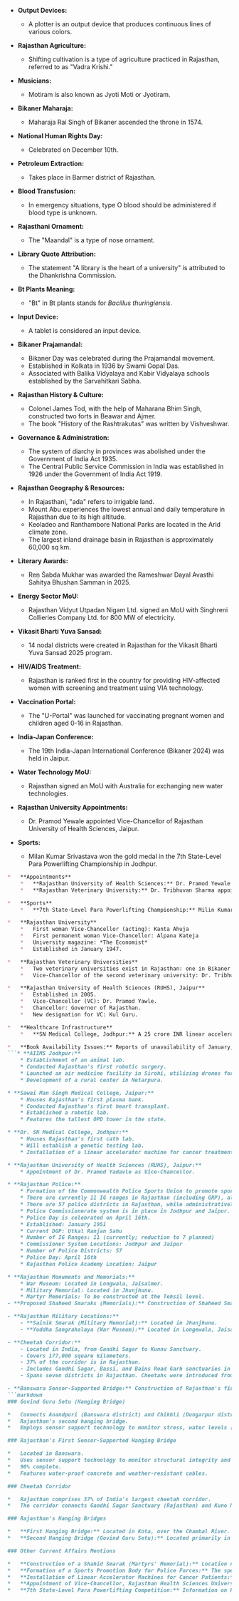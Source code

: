 *   **Output Devices:**
    *   A plotter is an output device that produces continuous lines of various colors.

*   **Rajasthan Agriculture:**
    *   Shifting cultivation is a type of agriculture practiced in Rajasthan, referred to as "Vadra Krishi."

*   **Musicians:**
    *   Motiram is also known as Jyoti Moti or Jyotiram.

*   **Bikaner Maharaja:**
    *   Maharaja Rai Singh of Bikaner ascended the throne in 1574.

*   **National Human Rights Day:**
    *   Celebrated on December 10th.

*   **Petroleum Extraction:**
    *   Takes place in Barmer district of Rajasthan.

*   **Blood Transfusion:**
    *   In emergency situations, type O blood should be administered if blood type is unknown.

*   **Rajasthani Ornament:**
    *   The "Maandal" is a type of nose ornament.

*   **Library Quote Attribution:**
    *   The statement "A library is the heart of a university" is attributed to the Dhankrishna Commission.

*   **Bt Plants Meaning:**
    *   "Bt" in Bt plants stands for *Bacillus thuringiensis*.

*   **Input Device:**
    *   A tablet is considered an input device.

*   **Bikaner Prajamandal:**
    *   Bikaner Day was celebrated during the Prajamandal movement.
    *   Established in Kolkata in 1936 by Swami Gopal Das.
    *   Associated with Balika Vidyalaya and Kabir Vidyalaya schools established by the Sarvahitkari Sabha.

*   **Rajasthan History & Culture:**
    *   Colonel James Tod, with the help of Maharana Bhim Singh, constructed two forts in Beawar and Ajmer.
    *   The book "History of the Rashtrakutas" was written by Vishveshwar.

*   **Governance & Administration:**
    *   The system of diarchy in provinces was abolished under the Government of India Act 1935.
    *   The Central Public Service Commission in India was established in 1926 under the Government of India Act 1919.

*   **Rajasthan Geography & Resources:**
    *   In Rajasthani, "ada" refers to irrigable land.
    *   Mount Abu experiences the lowest annual and daily temperature in Rajasthan due to its high altitude.
    *   Keoladeo and Ranthambore National Parks are located in the Arid climate zone.
    *   The largest inland drainage basin in Rajasthan is approximately 60,000 sq km.

*   **Literary Awards:**
    *   Reṇ Śabda Mukhar was awarded the Rameshwar Dayal Avasthi Sahitya Bhushan Samman in 2025.

*   **Energy Sector MoU:**
    *   Rajasthan Vidyut Utpadan Nigam Ltd. signed an MoU with Singhreni Collieries Company Ltd. for 800 MW of electricity.

*   **Vikasit Bharti Yuva Sansad:**
    *   14 nodal districts were created in Rajasthan for the Vikasit Bharti Yuva Sansad 2025 program.

*   **HIV/AIDS Treatment:**
    *   Rajasthan is ranked first in the country for providing HIV-affected women with screening and treatment using VIA technology.

*   **Vaccination Portal:**
    *   The "U-Portal" was launched for vaccinating pregnant women and children aged 0-16 in Rajasthan.

*   **India-Japan Conference:**
    *   The 19th India-Japan International Conference (Bikaner 2024) was held in Jaipur.

*   **Water Technology MoU:**
    *   Rajasthan signed an MoU with Australia for exchanging new water technologies.

*   **Rajasthan University Appointments:**
    *   Dr. Pramod Yewale appointed Vice-Chancellor of Rajasthan University of Health Sciences, Jaipur.

*   **Sports:**
    *   Milan Kumar Srivastava won the gold medal in the 7th State-Level Para Powerlifting Championship in Jodhpur.
```markdown
*   **Appointments**
    *   **Rajasthan University of Health Sciences:** Dr. Pramod Yewale appointed Vice Chancellor.
    *   **Rajasthan Veterinary University:** Dr. Tribhuvan Sharma appointed Vice-Chancellor.

*   **Sports**
    *   **7th State-Level Para Powerlifting Championship:** Milin Kumar Shrivastava won the gold medal.

*   **Rajasthan University**
    *   First woman Vice-Chancellor (acting): Kanta Ahuja
    *   First permanent woman Vice-Chancellor: Alpana Kateja
    *   University magazine: *The Economist*
    *   Established in January 1947.

*   **Rajasthan Veterinary Universities**
    *   Two veterinary universities exist in Rajasthan: one in Bikaner and another in Jaipur (located within the Shri Narendra Karan Agricultural University, Jobner).
    *   Vice-Chancellor of the second veterinary university: Dr. Tribhuvan Sharma.

*   **Rajasthan University of Health Sciences (RUHS), Jaipur**
    *   Established in 2005.
    *   Vice-Chancellor (VC): Dr. Pramod Yawle.
    *   Chancellor: Governor of Rajasthan.
    *   New designation for VC: Kul Guru.

*   **Healthcare Infrastructure**
    *   **SN Medical College, Jodhpur:** A 25 crore INR linear accelerator machine has been installed to treat cancer patients with minimal side effects (preventing skin burns and tissue damage). Treatment will be free under the state's scheme.

*   **Book Availability Issues:** Reports of unavailability of January, February, and March monthly magazines and certain geography books from BookShala and the market.
```* **AIIMS Jodhpur:**
    * Establishment of an animal lab.
    * Conducted Rajasthan's first robotic surgery.
    * Launched an air medicine facility in Sirohi, utilizing drones for medicine delivery to remote areas.
    * Development of a rural center in Netarpura.

* **Sawai Man Singh Medical College, Jaipur:**
    * Houses Rajasthan's first plasma bank.
    * Conducted Rajasthan's first heart transplant.
    * Established a robotic lab.
    * Features the tallest OPD tower in the state.

* **Dr. SN Medical College, Jodhpur:**
    * Houses Rajasthan's first cath lab.
    * Will establish a genetic testing lab.
    * Installation of a linear accelerator machine for cancer treatment, minimizing skin damage and other side effects associated with traditional radiotherapy. The machine cost ₹25 crore.

* **Rajasthan University of Health Sciences (RUHS), Jaipur:**
    * Appointment of Dr. Pramod Yadavle as Vice-Chancellor.

* **Rajasthan Police:**
    * Formation of the Commonwealth Police Sports Union to promote sports within the police force. Dr. Vinod Kumar appointed as its first president.
    * There are currently 11 IG ranges in Rajasthan (including GRP), although this number is planned to be reduced.
    * There are 57 police districts in Rajasthan, while administratively there are 41 districts.
    * Police Commissionerate system is in place in Jodhpur and Jaipur. A planned implementation in Kota has not yet occurred.
    * Police Day is celebrated on April 16th.
    * Established: January 1951
    * Current DGP: Utkal Ranjan Sahu
    * Number of IG Ranges: 11 (currently; reduction to 7 planned)
    * Commissioner System Locations: Jodhpur and Jaipur
    * Number of Police Districts: 57
    * Police Day: April 16th
    * Rajasthan Police Academy Location: Jaipur

* **Rajasthan Monuments and Memorials:**
    * War Museum: Located in Longwala, Jaisalmer.
    * Military Memorial: Located in Jhunjhunu.
    * Martyr Memorials: To be constructed at the Tehsil level.
- **Proposed Shaheed Smaraks (Memorials):** Construction of Shaheed Smaraks will be undertaken at the Tehsil level across the state, commemorating those who died in service in the army, police, or paramilitary forces. Memorials will include details of the deceased.

- **Rajasthan Military Locations:**
    - **Sainik Smarak (Military Memorial):** Located in Jhunjhunu.
    - **Yuddha Sangrahalaya (War Museum):** Located in Longewala, Jaisalmer.

- **Cheetah Corridor:**
    - Located in India, from Gandhi Sagar to Kunnu Sanctuary.
    - Covers 177,000 square kilometers.
    - 37% of the corridor is in Rajasthan.
    - Includes Gandhi Sagar, Bassi, and Bains Road Garh sanctuaries in Rajasthan.
    - Spans seven districts in Rajasthan. Cheetahs were introduced from South Africa and Namibia. The corridor aims to provide sufficient habitat for a growing cheetah population.

- **Banswara Sensor-Supported Bridge:** Construction of Rajasthan's first sensor-supported hanging bridge in Banswara is 90% complete. The bridge will utilize sensor technology to monitor earthquake activity, water levels, and structural damage, sending alerts as needed. It features waterproof concrete and weather-resistant cables.
```markdown
### Govind Guru Setu (Hanging Bridge)

*   Connects Anandpuri (Banswara district) and Chikhli (Dungarpur district).
*   Rajasthan's second hanging bridge.
*   Employs sensor support technology to monitor stress, water levels (in the Anas River), and seismic activity.

### Rajasthan's First Sensor-Supported Hanging Bridge

*   Located in Banswara.
*   Uses sensor support technology to monitor structural integrity and environmental factors (water levels, earthquakes).
*   90% complete.
*   Features water-proof concrete and weather-resistant cables.

### Cheetah Corridor

*   Rajasthan comprises 37% of India's largest cheetah corridor.
*   The corridor connects Gandhi Sagar Sanctuary (Rajasthan) and Kuno National Park (Madhya Pradesh).

### Rajasthan's Hanging Bridges

*   **First Hanging Bridge:** Located in Kota, over the Chambal River. Inaugurated in August 2017 by Prime Minister Narendra Modi. It facilitates an East-West corridor.
*   **Second Hanging Bridge (Govind Guru Setu):** Located primarily in Banswara district, connecting Anandpuri (Banswara) and Chikhli (Dungarpur). Employs sensor support technology to monitor stress, water levels (in the Anas River), and seismic activity.

### Other Current Affairs Mentions

*   **Construction of a Shahid Smarak (Martyrs' Memorial):** Location not specified.
*   **Formation of a Sports Promotion Body for Police Forces:** The specific body formed is not named.
*   **Installation of Linear Accelerator Machines for Cancer Patients:** Location of installation is not specified.
*   **Appointment of Vice-Chancellor, Rajasthan Health Sciences University:** The appointee's name is not mentioned.
*   **7th State-Level Para Powerlifting Competition:** Information on Rajasthan players is pending.
```
